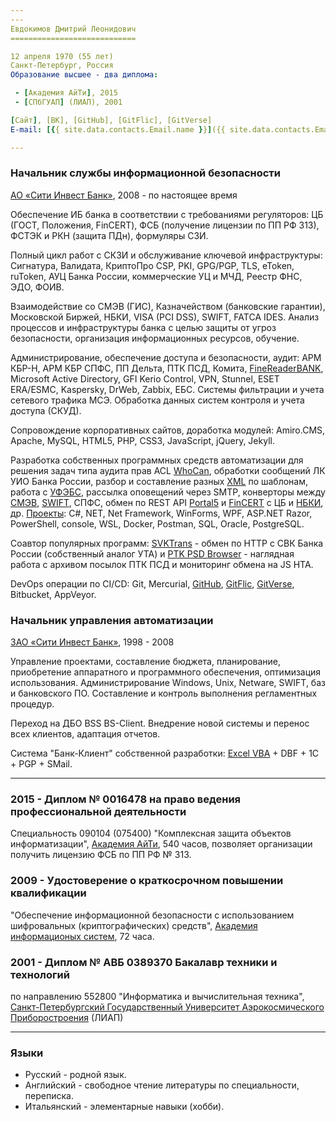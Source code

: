 ```yaml
---
---
Евдокимов Дмитрий Леонидович
============================

12 апреля 1970 (55 лет)  
Санкт-Петербург, Россия  
Образование высшее - два диплома:

 - [Академия АйТи], 2015
 - [СПбГУАП] (ЛИАП), 2001

[Сайт], [ВК], [GitHub], [GitFlic], [GitVerse]  
E-mail: [{{ site.data.contacts.Email.name }}]({{ site.data.contacts.Email.url }})

---
```


### Начальник службы информационной безопасности

[АО «Сити Инвест Банк»], 2008 - по настоящее время

Обеспечение ИБ банка в соответствии с требованиями регуляторов:
ЦБ (ГОСТ, Положения, FinCERT), ФСБ (получение лицензии по ПП РФ 313),
ФСТЭК и РКН (защита ПДн), формуляры СЗИ.

Полный цикл работ с СКЗИ и обслуживание ключевой инфраструктуры: 
Сигнатура, Валидата, КриптоПро CSP, PKI, GPG/PGP, TLS, eToken, ruToken,
АУЦ Банка России, коммерческие УЦ и МЧД, Реестр ФНС, ЭДО, ФОИВ.

Взаимодействие со СМЭВ (ГИС), Казначейством (банковские гарантии),
Московской Биржей, НБКИ, VISA (PCI DSS), SWIFT, FATCA IDES. 
Анализ процессов и инфраструктуры банка с целью защиты от угроз
безопасности, организация информационных ресурсов, обучение. 

Администрирование, обеспечение доступа и безопасности, аудит: 
АРМ КБР-Н, АРМ КБР СПФС, ПП Дельта, ПТК ПСД, Комита, [FineReaderBANK],
Microsoft Active Directory, GFI Kerio Control, VPN, Stunnel,
ESET ERA/ESMC, Kaspersky, DrWeb, Zabbix, ЕБС.
Системы фильтрации и учета сетевого трафика МСЭ. 
Обработка данных систем контроля и учета доступа (СКУД).

Сопровождение корпоративных сайтов, доработка модулей: 
Amiro.CMS, Apache, MySQL, HTML5, PHP, CSS3, JavaScript, jQuery, Jekyll.

Разработка собственных программных средств автоматизации для решения
задач типа аудита прав ACL [WhoCan], обработки сообщений ЛК УИО Банка
России, разбор и составление разных [XML] по шаблонам, работа с [УФЭБС],
рассылка оповещений через SMTP, конверторы между [СМЭВ], [SWIFT], СПФС,
обмен по REST API [Portal5] и [FinCERT] с ЦБ и [НБКИ], др. [Проекты]: 
C#, NET, Net Framework, WinForms, WPF, ASP.NET Razor, PowerShell,
console, WSL, Docker, Postman, SQL, Oracle, PostgreSQL.

Соавтор популярных программ: [SVKTrans] - обмен по HTTP с СВК Банка
России (собственный аналог УТА) и [PTK PSD Browser] - наглядная работа
с архивом посылок ПТК ПСД и мониторинг обмена на JS HTA.

DevOps операции по CI/CD: 
Git, Mercurial, [GitHub], [GitFlic], [GitVerse], Bitbucket, AppVeyor.

### Начальник управления автоматизации

[ЗАО «Сити Инвест Банк»], 1998 - 2008

Управление проектами, составление бюджета, планирование, приобретение
аппаратного и программного обеспечения, оптимизация использования.
Администрирование Windows, Unix, Netware, SWIFT, баз и банковского ПО.
Составление и контроль выполнения регламентных процедур.

Переход на ДБО BSS BS-Client. Внедрение новой системы и перенос всех
клиентов, адаптация отчетов.

Система "Банк-Клиент" собственной разработки: 
[Excel VBA] + DBF + 1C + PGP + SMail.

---

### 2015 - Диплом № 0016478 на право ведения профессиональной деятельности

Специальность 090104 (075400) "Комплексная защита объектов информатизации",
[Академия АйТи], 540 часов, позволяет организации получить лицензию ФСБ по
ПП РФ № 313. 

### 2009 - Удостоверение о краткосрочном повышении квалификации  

"Обеспечение информационной безопасности с использованием 
шифровальных (криптографических) средств", [Академия информационых систем],
72 часа.

### 2001 - Диплом № АВБ 0389370 Бакалавр техники и технологий

по направлению 552800 "Информатика и вычислительная техника",
[Санкт-Петербургский Государственный Университет Аэрокосмического
Приборостроения] (ЛИАП)

---

### Языки

 - Русский - родной язык.
 - Английский - свободное чтение литературы по специальности, переписка.
 - Итальянский - элементарные навыки (хобби).


[Сайт]: https://dievdo.ru
[ВК]: https://vk.com/dievdo
[ТГ]: https://t.me/dievdo

[GitHub]: https://github.com/diev
[GitFlic]: https://gitflic.ru/user/diev
[GitVerse]: https://gitverse.ru/diev

[АО «Сити Инвест Банк»]: https://cibank.ru/
[ЗАО «Сити Инвест Банк»]: https://cibank.ru/

[Академия АйТи]: https://www.academy.it.ru/
[Академия информационых систем]: https://infosystems.ru/
[СПбГУАП]: https://guap.ru/
[Санкт-Петербургский Государственный Университет Аэрокосмического Приборостроения]: https://guap.ru/

[Проекты]: /projects "Выполненные проекты ПО"
[WhoCan]: /WhoCan
[XML]: //github.com/diev/ReplForms
[УФЭБС]: //github.com/diev/Ufebs-N
[СМЭВ]: //github.com/diev/SMEV-Works
[SWIFT]: //github.com/diev/Ufebs-Works
[Portal5]: //github.com/diev/Portal5-Works
[FinCERT]: //github.com/diev/FinCERT-Client
[НБКИ]: //github.com/diev/Api5704
[SVKTrans]: /SVK-Transport-hta
[PTK PSD Browser]: /PTK-PSD-Browser-hta
[FineReaderBANK]: /ConvertFRBtoABS
[Excel VBA]: /Excel-VBA-Collection

